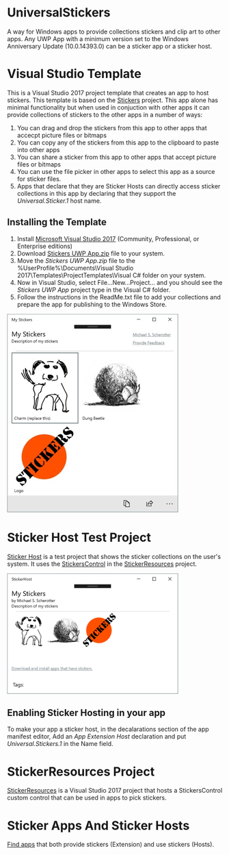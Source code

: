 # UniversalStickers
A way for Windows apps to provide collections stickers and clip art to other apps.  Any UWP App with a minimum version set to the Windows Anniversary Update (10.0.14393.0) can be a sticker app or a sticker host.

# Visual Studio Template
This is a Visual Studio 2017 project template that creates an app to host stickers.  This template is based on the [Stickers](Source/Stickers) project. This app alone has minimal functionality but when used in conjuction with other apps it can provide collections of stickers to the other apps in a number of ways:
1. You can drag and drop the stickers from this app to other apps that accecpt picture files or bitmaps
2. You can copy any of the stickers from this app to the clipboard to paste into other apps
3. You can share a sticker from this app to other apps that accept picture files or bitmaps
4. You can use the file picker in other apps to select this app as a source for sticker files.
5. Apps that declare that they are Sticker Hosts can directly access sticker collections in this app by declaring that they support the *Universal.Sticker.1* host name.

## Installing the Template
1. Install [Microsoft Visual Studio 2017](https://www.visualstudio.com/downloads/) (Community, Professional, or Enterprise editions)
2. Download [Stickers UWP App.zip](https://github.com/mscherotter/UniversalStickers/blob/master/Stickers%20UWP%20App.zip) file to your system.
3. Move the *Stickers UWP App.zip* file to the %UserProfile%\Documents\Visual Studio 2017\Templates\ProjectTemplates\Visual C# folder on your system.
4. Now in Visual Studio, select File...New...Project... and you should see the *Stickers UWP App* project type in the Visual C# folder.
5. Follow the instructions in the ReadMe.txt file to add your collections and prepare the app for publishing to the Windows Store.

![Sticker UWP App Template](Assets/__PreviewImage.jpg)

# Sticker Host Test Project
[Sticker Host](Source/StickerHost) is a test project that shows the sticker collections on the user's system.  It uses the [StickersControl](Source/StickerResources/StickersControl.cs) in the [StickerResources](Source/StickerResources) project.

![Sticker Host Test App](Assets/StickerHost.png)

## Enabling Sticker Hosting in your app
To make your app a sticker host, in the decalarations section of the app manifest editor, Add an *App Extension Host* declaration and put *Universal.Stickers.1* in the Name field.

# StickerResources Project
[StickerResources](Source/StickerResources) is a Visual Studio 2017 project that hosts a StickersControl custom control that can be used in apps to pick stickers.

# Sticker Apps And Sticker Hosts
[Find apps](StickerApps.md) that both provide stickers (Extension) and use stickers (Hosts).
